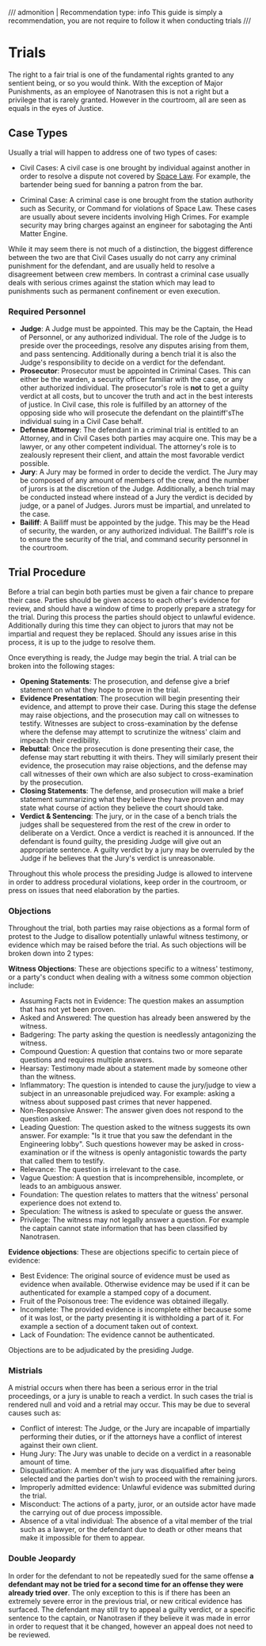 /// admonition | Recommendation
    type: info
This guide is simply a recommendation, you are not require to follow it when conducting trials
///
	
# Trials

The right to a fair trial is one of the fundamental rights granted to any sentient being, or so you would think. With the exception of Major Punishments, as an employee of Nanotrasen this is not a right but a privilege that is rarely granted. However in the courtroom, all are seen as equals in the eyes of Justice. 

## Case Types

Usually a trial will happen to address one of two types of cases:

- Civil Cases: A civil case is one brought by individual against another in order to resolve a dispute not covered by [Space Law](space-law.md). For example, the bartender being sued for banning a patron from the bar.

- Criminal Case: A criminal case is one brought from the station authority such as Security, or Command for violations of Space Law. These cases are usually about severe incidents involving High Crimes. For example security may bring charges against an engineer for sabotaging the Anti Matter Engine.

While it may seem there is not much of a distinction, the biggest difference between the two are that Civil Cases usually do not carry any criminal punishment for the defendant, and are usually held to resolve a disagreement between crew members. In contrast a criminal case usually deals with serious crimes against the station which may lead to punishments such as permanent confinement or even execution.

### Required Personnel

- **Judge**: A Judge must be appointed. This may be the Captain, the Head of Personnel, or any authorized individual. The role of the Judge is to preside over the proceedings, resolve any disputes arising from them, and pass sentencing. Additionally during a bench trial it is also the Judge's responsibility to decide on a verdict for the defendant.
- **Prosecutor**: Prosecutor must be appointed in Criminal Cases. This can either be the warden, a security officer familiar with the case, or any other authorized individual. The prosecutor's role is **not** to get a guilty verdict at all costs, but to uncover the truth and act in the best interests of justice. In Civil case, this role is fulfilled by an attorney of the opposing side who will prosecute the defendant on the plaintiff's<ref>The individual suing in a Civil Case</ref> behalf.
- **Defense Attorney**: The defendant in a criminal trial is entitled to an Attorney, and in Civil Cases both parties may acquire one. This may be a lawyer, or any other competent individual. The attorney's role is to zealously represent their client, and attain the most favorable verdict possible.
- **Jury**: A Jury may be formed in order to decide the verdict. The Jury may be composed of any amount of members of the crew, and the number of jurors is at the discretion of the Judge. Additionally, a bench trial may be conducted instead where instead of a Jury the verdict is decided by judge, or a panel of Judges. Jurors must be impartial, and unrelated to the case.
- **Bailiff**: A Bailiff must be appointed by the judge. This may be the Head of security, the warden, or any authorized individual. The Bailiff's role is to ensure the security of the trial, and command security personnel in the courtroom.

## Trial Procedure

Before a trial can begin both parties must be given a fair chance to prepare their case. Parties should be given access to each other's evidence for review, and should have a window of time to properly prepare a strategy for the trial. During this process the parties should object to unlawful evidence. Additionally during this time they can object to jurors that may not be impartial and request they be replaced. Should any issues arise in this process, it is up to the judge to resolve them.

Once everything is ready, the Judge may begin the trial. A trial can be broken into the following stages:

- **Opening Statements**: The prosecution, and defense give a brief statement on what they hope to prove in the trial.
- **Evidence Presentation**: The prosecution will begin presenting their evidence, and attempt to prove their case. During this stage the defense may raise objections, and the prosecution may call on witnesses to testify. Witnesses are subject to cross-examination by the defense where the defense may attempt to scrutinize the witness' claim and impeach their credibility. 
- **Rebuttal**: Once the prosecution is done presenting their case, the defense may start rebutting it with theirs. They will similarly present their evidence, the prosecution may raise objections, and the defense may call witnesses of their own which are also subject to cross-examination by the prosecution. 
- **Closing Statements**: The defense, and prosecution will make a brief statement summarizing what they believe they have proven and may state what  course of action they believe the court should take. 
- **Verdict & Sentencing**: The jury, or in the case of a bench trials the judges shall be sequestered from the rest of the crew in order to deliberate on a Verdict. Once a verdict is reached it is announced. If the defendant is found guilty, the presiding Judge will give out an appropriate sentence. A guilty verdict by a jury may be overruled by the Judge if he believes that the Jury's verdict is unreasonable.

Throughout this whole process the presiding Judge is allowed to intervene in order to address procedural violations, keep order in the courtroom, or press on issues that need elaboration by the parties.

### Objections

Throughout the trial, both parties may raise objections as a formal form of protest to the Judge to disallow potentially unlawful witness testimony, or evidence which may be raised before the trial. As such objections will be broken down into 2 types: 

**Witness Objections**: These are objections specific to a witness' testimony, or a party's conduct when dealing with a witness some common objection include:

- Assuming Facts not in Evidence: The question makes an assumption that has not yet been proven.
- Asked and Answered: The question has already been answered by the witness.
- Badgering: The party asking the question is needlessly antagonizing the witness.
- Compound Question: A question that contains two or more separate questions and requires multiple answers.
- Hearsay: Testimony made about a statement made by someone other than the witness.
- Inflammatory: The question is intended to cause the jury/judge to view a subject in an unreasonable prejudiced way. For example: asking a witness about supposed past crimes that never happened.
- Non-Responsive Answer: The answer given does not respond to the question asked.
- Leading Question: The question asked to the witness suggests its own answer. For example: "Is it true that you saw the defendant in the Engineering lobby". Such questions however may be asked in cross-examination or if the witness is openly antagonistic towards the party that called them to testify.
- Relevance: The question is irrelevant to the case.
- Vague Question: A question that is incomprehensible, incomplete, or leads to an ambiguous answer.
- Foundation: The question relates to matters that the witness' personal experience does not extend to.
- Speculation: The witness is asked to speculate or guess the answer.
- Privilege: The witness may not legally answer a question. For example the captain cannot state information that has been classified by Nanotrasen.


**Evidence objections**: These are objections specific to certain piece of evidence:

- Best Evidence: The original source of evidence must be used as evidence when available. Otherwise evidence may be used if it can be authenticated for example a stamped copy of a document.
- Fruit of the Poisonous tree: The evidence was obtained illegally.
- Incomplete: The provided evidence is incomplete either because some of it was lost, or the party presenting it is withholding a part of it. For example a section of a document taken out of context.
- Lack of Foundation: The evidence cannot be authenticated.

Objections are to be adjudicated by the presiding Judge.

### Mistrials

A mistrial occurs when there has been a serious error in the trial proceedings, or a jury is unable to reach a verdict. In such cases the trial is rendered null and void and a retrial may occur. This may be due to several causes such as:

- Conflict of interest: The Judge, or the Jury are incapable of impartially performing their duties, or if the attorneys have a conflict of interest against their own client.
- Hung Jury: The Jury was unable to decide on a verdict in a reasonable amount of time.
- Disqualification: A member of the jury was disqualified after being selected and the parties don't wish to proceed with the remaining jurors.
- Improperly admitted evidence: Unlawful evidence was submitted during the trial.
- Misconduct: The actions of a party, juror, or an outside actor have made the carrying out of due process impossible.
- Absence of a vital individual: The absence of a vital member of the trial such as a lawyer, or the defendant due to death or other means that make it impossible for them to appear.

### Double Jeopardy

In order for the defendant to not be repeatedly sued for the same offense **a defendant may not be tried for a second time for an offense they were already tried over**. The only exception to this is if there has been an extremely severe error in the previous trial, or new critical evidence has surfaced. The defendant may still try to appeal a guilty verdict, or a specific sentence to the captain, or Nanotrasen if they believe it was made in error in order to request that it be changed, however an appeal does not need to be reviewed.